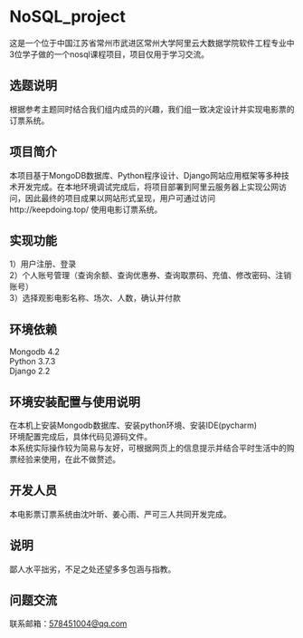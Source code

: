 # NoSQL_project
这是一个位于中国江苏省常州市武进区常州大学阿里云大数据学院软件工程专业中3位学子做的一个nosql课程项目，项目仅用于学习交流。

## 选题说明
根据参考主题同时结合我们组内成员的兴趣，我们组一致决定设计并实现电影票的订票系统。

## 项目简介
本项目基于MongoDB数据库、Python程序设计、Django网站应用框架等多种技术开发完成。在本地环境调试完成后，将项目部署到阿里云服务器上实现公网访问，因此最终的项目成果以网站形式呈现，用户可通过访问http://keepdoing.top/ 使用电影订票系统。

## 实现功能
1）用户注册、登录   
2）个人账号管理（查询余额、查询优惠券、查询取票码、充值、修改密码、注销账号）   
3）选择观影电影名称、场次、人数，确认并付款

## 环境依赖
Mongodb 4.2  
Python 3.7.3  
Django 2.2  

## 环境安装配置与使用说明
在本机上安装Mongodb数据库、安装python环境、安装IDE(pycharm)   
环境配置完成后，具体代码见源码文件。   
本系统实际操作较为简易与友好，可根据网页上的信息提示并结合平时生活中的购票经验来使用，在此不做赘述。

## 开发人员
本电影票订票系统由沈叶昕、姜心雨、严可三人共同开发完成。

## 说明
鄙人水平拙劣，不足之处还望多多包涵与指教。

## 问题交流
联系邮箱：578451004@qq.com
